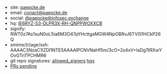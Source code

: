 * site:   [paepcke.de](https://paepcke.de)
* email:  conact@paepcke.de
* social: [@paepcke@infosec.exchange](https://infosec.exchange/@paepcke)
* hq: [IE6RYZ-S3-DLPR3X-RH-QNPPWOXXCB](https://paepcke.de/IE6RYZ-S3-DLPR3X-RH-QNPPWOXXCB)
* signify: RWT0z7As1suN0oL5ia6M3O47pYHcttgaMGW4NpOBRvJ6TV0l1HCkP26Q
* smime/(r)age/ssh: AAAAC3NzaC1lZDI1NTE5AAAAIPCNVNaHf5m/3cO+2s4xV+IaDgTtRXwYOvGTnTPCHMR6
* git repo signatures: [allowed_signers](https://paepcke.de/allowed_signers) [hqs](https://paepcke.de/allowed_signers.hqs)
* [PRs pending](https://github.com/search?q=is%3Aopen+is%3Apr+author%3Apaepckehh+archived%3Afalse)
